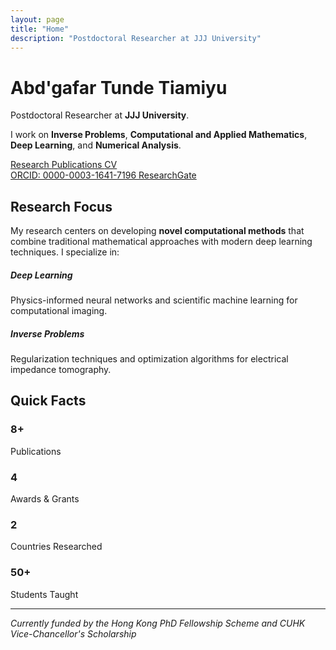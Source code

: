 ```yaml
---
layout: page
title: "Home"
description: "Postdoctoral Researcher at JJJ University"
---
```


<div class="hero-section bg-gradient-primary text-white p-4 rounded mb-5">
  <h1 class="display-6 mb-2">Abd'gafar Tunde Tiamiyu</h1>
  <p class="lead mb-3">
    Postdoctoral Researcher at <strong>JJJ University</strong>.
  </p>
  <p class="mb-0">
    I work on <strong>Inverse Problems</strong>, <strong>Computational and Applied Mathematics</strong>, 
    <strong>Deep Learning</strong>, and <strong>Numerical Analysis</strong>.
  </p>
</div>

<div class="mb-4">
  <a href="/research" class="btn btn-primary me-2">
    <i class="fas fa-microscope"></i> Research
  </a>
  <a href="/publications" class="btn btn-outline-primary me-2">
    <i class="fas fa-file-alt"></i> Publications
  </a>
  <a href="/cv" class="btn btn-outline-secondary">
    <i class="fas fa-file-pdf"></i> CV
  </a>
</div>

<div class="mt-3">
  <span class="me-3">
    <i class="fab fa-orcid text-success"></i>
    <a class="text-decoration-none" href="https://orcid.org/0000-0003-1641-7196" target="_blank">
      ORCID: 0000-0003-1641-7196
    </a>
  </span>
  <span>
    <i class="fab fa-researchgate text-info"></i>
    <a class="text-decoration-none" href="https://www.researchgate.net/profile/Abdgafar-Tiamiyu?ev=hdr_xprf" target="_blank">
      ResearchGate
    </a>
  </span>
</div>

## Research Focus

My research centers on developing **novel computational methods** that combine traditional mathematical approaches with modern deep learning techniques. I specialize in:

<div class="row mb-4">
    <div class="col-md-6 mb-3">
        <div class="card h-100">
            <div class="card-body">
                <h5><i class="fas fa-brain text-primary me-2"></i>Deep Learning</h5>
                <p>Physics-informed neural networks and scientific machine learning for computational imaging.</p>
            </div>
        </div>
    </div>
    <div class="col-md-6 mb-3">
        <div class="card h-100">
            <div class="card-body">
                <h5><i class="fas fa-calculator text-success me-2"></i>Inverse Problems</h5>
                <p>Regularization techniques and optimization algorithms for electrical impedance tomography.</p>
            </div>
        </div>
    </div>
</div>

## Quick Facts

<div class="row text-center mb-5">
    <div class="col-md-3 mb-3">
        <div class="card">
            <div class="card-body">
                <h3 class="text-primary">8+</h3>
                <p class="mb-0">Publications</p>
            </div>
        </div>
    </div>
    <div class="col-md-3 mb-3">
        <div class="card">
            <div class="card-body">
                <h3 class="text-success">4</h3>
                <p class="mb-0">Awards & Grants</p>
            </div>
        </div>
    </div>
    <div class="col-md-3 mb-3">
        <div class="card">
            <div class="card-body">
                <h3 class="text-info">2</h3>
                <p class="mb-0">Countries Researched</p>
            </div>
        </div>
    </div>
    <div class="col-md-3 mb-3">
        <div class="card">
            <div class="card-body">
                <h3 class="text-warning">50+</h3>
                <p class="mb-0">Students Taught</p>
            </div>
        </div>
    </div>
</div>

---

*Currently funded by the Hong Kong PhD Fellowship Scheme and CUHK Vice-Chancellor's Scholarship*
